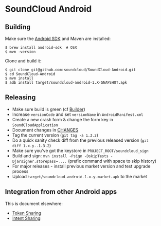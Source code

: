 # SoundCloud Android

## Building

Make sure the [Android SDK][] and Maven are installed:

    $ brew install android-sdk  # OSX
    $ mvn -version

Clone and build it:

    $ git clone git@github.com:soundcloud/SoundCloud-Android.git
    $ cd SoundCloud-Android
    $ mvn install
    $ adb install target/soundcloud-android-1.X-SNAPSHOT.apk

## Releasing

  * Make sure build is green (cf [Builder][])
  * Increase `versionCode` and set `versionName` in `AndroidManifest.xml`
  * Create a new crash form & change the form key in `SoundCloudApplication`
  * Document changes in [CHANGES][]
  * Tag the current version (`git tag -a 1.3.2`)
  * Do a quick sanity check diff from the previous released version (`git diff 1.x.y..1.3.2`)
  * Make sure you've got the keystore in `PROJECT_ROOT/soundcloud_sign`
  * Build and sign: `mvn install -Psign -DskipTests -Djarsigner.storepass=....` (prefix
  command with space to skip history)
  * For major releases - install previous market version and test upgrade
  process
  * Upload `target/soundcloud-android-1.x.y-market.apk` to the market

## Integration from other Android apps

This is document elsewhere:

  * [Token Sharing][]
  * [Intent Sharing][]


[Android SDK]: http://developer.android.com/sdk/index.html
[Builder]: http://builder.soundcloud.com/view/Android/job/soundcloud-android/
[CHANGES]: https://github.com/soundcloud/SoundCloud-Android/blob/master/CHANGES
[Token Sharing]: https://github.com/soundcloud/android-token-sharing
[Intent Sharing]: https://github.com/soundcloud/android-intent-sharing
